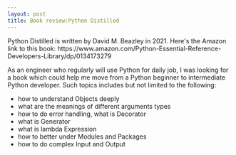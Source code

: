 ```yaml
---
layout: post
title: Book review:Python Distilled
---
```


<div class="message">
  Python Distilled is written by David M. Beazley in 2021. Here's the Amazon link to this book:
  https://www.amazon.com/Python-Essential-Reference-Developers-Library/dp/0134173279
</div>

As an engineer who regularly will use Python for daily job, I was looking for a book which could help me move from a Python beginner to intermediate Python developer. Such topics includes but not limited to the following: 

- how to understand Objects deeply 
- what are the meanings of different arguments types
- how to do error handling, what is Decorator
- what is Generator
- what is lambda Expression
- how to better under Modules and Packages
- how to do complex Input and Output


